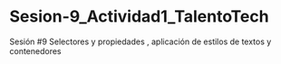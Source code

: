 # Sesion-9_Actividad1_TalentoTech
Sesión #9 Selectores y propiedades , aplicación de estilos de textos y contenedores
